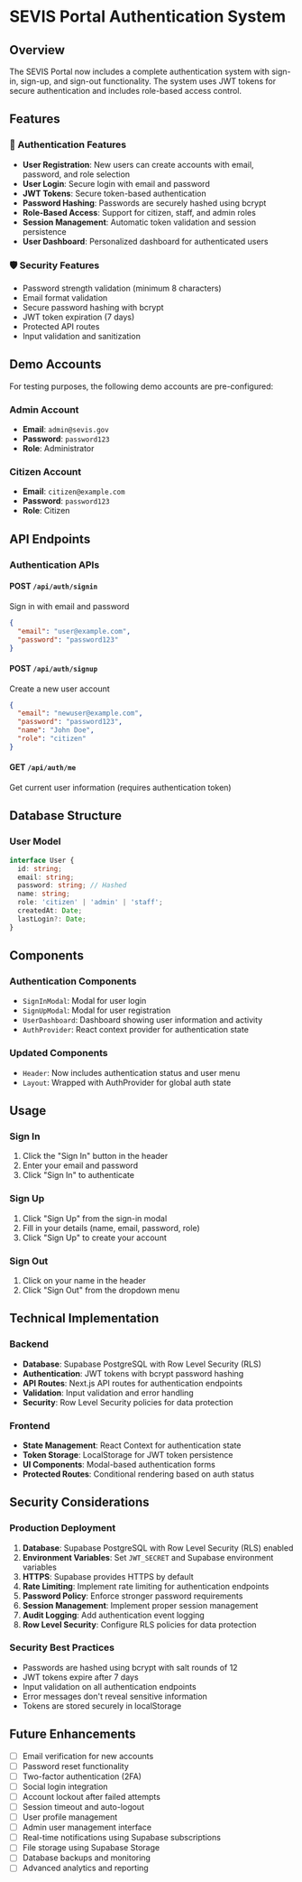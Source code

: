# SEVIS Portal Authentication System

## Overview

The SEVIS Portal now includes a complete authentication system with sign-in, sign-up, and sign-out functionality. The system uses JWT tokens for secure authentication and includes role-based access control.

## Features

### 🔐 Authentication Features
- **User Registration**: New users can create accounts with email, password, and role selection
- **User Login**: Secure login with email and password
- **JWT Tokens**: Secure token-based authentication
- **Password Hashing**: Passwords are securely hashed using bcrypt
- **Role-Based Access**: Support for citizen, staff, and admin roles
- **Session Management**: Automatic token validation and session persistence
- **User Dashboard**: Personalized dashboard for authenticated users

### 🛡️ Security Features
- Password strength validation (minimum 8 characters)
- Email format validation
- Secure password hashing with bcrypt
- JWT token expiration (7 days)
- Protected API routes
- Input validation and sanitization

## Demo Accounts

For testing purposes, the following demo accounts are pre-configured:

### Admin Account
- **Email**: `admin@sevis.gov`
- **Password**: `password123`
- **Role**: Administrator

### Citizen Account
- **Email**: `citizen@example.com`
- **Password**: `password123`
- **Role**: Citizen

## API Endpoints

### Authentication APIs

#### POST `/api/auth/signin`
Sign in with email and password
```json
{
  "email": "user@example.com",
  "password": "password123"
}
```

#### POST `/api/auth/signup`
Create a new user account
```json
{
  "email": "newuser@example.com",
  "password": "password123",
  "name": "John Doe",
  "role": "citizen"
}
```

#### GET `/api/auth/me`
Get current user information (requires authentication token)

## Database Structure

### User Model
```typescript
interface User {
  id: string;
  email: string;
  password: string; // Hashed
  name: string;
  role: 'citizen' | 'admin' | 'staff';
  createdAt: Date;
  lastLogin?: Date;
}
```

## Components

### Authentication Components
- `SignInModal`: Modal for user login
- `SignUpModal`: Modal for user registration
- `UserDashboard`: Dashboard showing user information and activity
- `AuthProvider`: React context provider for authentication state

### Updated Components
- `Header`: Now includes authentication status and user menu
- `Layout`: Wrapped with AuthProvider for global auth state

## Usage

### Sign In
1. Click the "Sign In" button in the header
2. Enter your email and password
3. Click "Sign In" to authenticate

### Sign Up
1. Click "Sign Up" from the sign-in modal
2. Fill in your details (name, email, password, role)
3. Click "Sign Up" to create your account

### Sign Out
1. Click on your name in the header
2. Click "Sign Out" from the dropdown menu

## Technical Implementation

### Backend
- **Database**: Supabase PostgreSQL with Row Level Security (RLS)
- **Authentication**: JWT tokens with bcrypt password hashing
- **API Routes**: Next.js API routes for authentication endpoints
- **Validation**: Input validation and error handling
- **Security**: Row Level Security policies for data protection

### Frontend
- **State Management**: React Context for authentication state
- **Token Storage**: LocalStorage for JWT token persistence
- **UI Components**: Modal-based authentication forms
- **Protected Routes**: Conditional rendering based on auth status

## Security Considerations

### Production Deployment
1. **Database**: Supabase PostgreSQL with Row Level Security (RLS) enabled
2. **Environment Variables**: Set `JWT_SECRET` and Supabase environment variables
3. **HTTPS**: Supabase provides HTTPS by default
4. **Rate Limiting**: Implement rate limiting for authentication endpoints
5. **Password Policy**: Enforce stronger password requirements
6. **Session Management**: Implement proper session management
7. **Audit Logging**: Add authentication event logging
8. **Row Level Security**: Configure RLS policies for data protection

### Security Best Practices
- Passwords are hashed using bcrypt with salt rounds of 12
- JWT tokens expire after 7 days
- Input validation on all authentication endpoints
- Error messages don't reveal sensitive information
- Tokens are stored securely in localStorage

## Future Enhancements

- [ ] Email verification for new accounts
- [ ] Password reset functionality
- [ ] Two-factor authentication (2FA)
- [ ] Social login integration
- [ ] Account lockout after failed attempts
- [ ] Session timeout and auto-logout
- [ ] User profile management
- [ ] Admin user management interface
- [ ] Real-time notifications using Supabase subscriptions
- [ ] File storage using Supabase Storage
- [ ] Database backups and monitoring
- [ ] Advanced analytics and reporting 